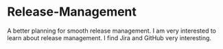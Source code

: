 # Release-Management

A better planning for smooth release management.
I am very interested to learn about release management.
I find Jira and GitHub very interesting.
